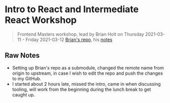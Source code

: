 # Intro to React and Intermediate React Workshop
> Frontend Masters workshop, lead by Brian Holt on Thursday 2021-03-11 - Friday 2021-03-12
> [Brian's repo](https://github.com/btholt/citr-v6-project), his [notes](https://btholt.github.io/complete-intro-to-react-v6/)

## Raw Notes
- Setting up Brian's repo as a submodule, changed the remote name from origin to upstream, in case I wish to edit the repo and push the changes to my GitHub.
- I started about 2 hours late, missed the intro, came in when discussing tooling, will work from the beginning during the lunch break to get caught up.
